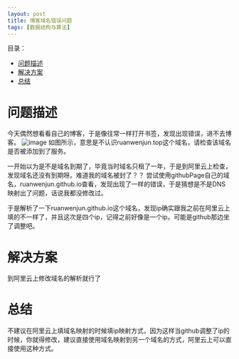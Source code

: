```yaml
---
layout: post
title: 博客域名错误问题
tags: [数据结构与算法]
---
```

目录：
- [问题描述](#问题描述)
- [解决方案](#解决方案)
- [总结](#总结)

# 问题描述

今天偶然想看看自己的博客，于是像往常一样打开书签，发现出现错误，进不去博客。
![image](https://ruanwenjun.github.io/images/2020-01-15/image1.png)
如图所示，意思是不认识ruanwenjun.top这个域名，请检查该域名是否被添加到了服务。

一开始以为是不是域名到期了，毕竟当时域名只租了一年，于是到阿里云上检查，发现域名还没有到期呀。难道我的域名被封了？？
尝试使用githubPage自己的域名，ruanwenjun.github.io查看，发现出现了一样的错误，于是猜想是不是DNS映射出了问题，话说我都没修改过。

于是解析了一下ruanwenjun.github.io这个域名，发现ip确实跟我之前在阿里云上填的不一样了，并且这次是四个ip，记得之前好像是一个ip。可能是github那边坐了调整吧。

# 解决方案

到阿里云上修改域名的解析就行了

# 总结

不建议在阿里云上填域名映射的时候填ip映射方式，因为这样当github调整了ip的时候，你就得修改，建议直接使用域名映射到另一个域名的方式，阿里云上可以直接使用这种方式。
